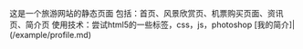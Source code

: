 这是一个旅游网站的静态页面 
包括：首页、风景欣赏页、机票购买页面、资讯页、简介页
使用技术：尝试html5的一些标签，css，js，photoshop
[我的简介]|(/example/profile.md)
